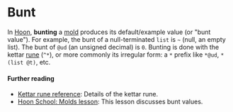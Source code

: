 # Bunt

In [Hoon](hoon), **bunting** a [mold](mold) produces its default/example value (or "bunt value"). For example, the bunt of a null-terminated `list` is `~` (null, an empty list). The bunt of `@ud` (an unsigned decimal) is `0`. Bunting is done with the kettar [rune](rune) (`^*`), or more commonly its irregular form: a `*` prefix like `*@ud`, `*(list @t)`, etc.

#### Further reading

- [Kettar rune reference](../language/hoon/reference/rune/ket#-kettar): Details of the kettar rune.
- [Hoon School: Molds lesson](../userspace/threads/tutorials/basics/input#bowl): This lesson discusses bunt values.

